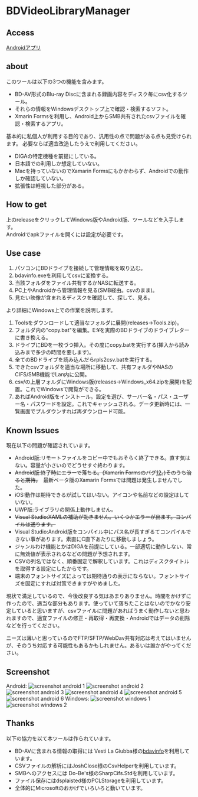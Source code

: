 # BDVideoLibraryManager
## Access
[Androidアプリ](https://play.google.com/store/apps/details?id=com.github.kurema.BDVideoLibraryManager)
## about
このツールは以下の3つの機能を含みます。
* BD-AV形式のBlu-ray Discに含まれる録画内容をディスク毎にcsv化するツール。
* それらの情報をWindowsデスクトップ上で確認・検索するソフト。
* Xmarin Formsを利用し、Android上からSMB共有されたcsvファイルを確認・検索するアプリ。

基本的に私個人が利用する目的であり、汎用性の点で問題がある点も見受けられます。
必要ならば適宜改造したうえで利用してください。
* DIGAの特定機種を前提にしている。
* 日本語での利用しか想定していない。
* Macを持っていないのでXamarin Formsにもかかわらず、Androidでの動作しか確認していない。
* 拡張性は軽視した部分がある。

## How to get
上のreleaseをクリックしてWindows版やAndroid版、ツールなどを入手します。  
Androidでapkファイルを開くには設定が必要です。

## Use case
1. パソコンにBDドライブを接続して管理情報を取り込む。
2. bdavinfo.exeを利用してcsvに変換する。
3. 当該フォルダをファイル共有するかNASに転送する。
4. PC上やAndroidから管理情報を見る(SMB経由。csvのまま)。
5. 見たい映像が含まれるディスクを確認して、探して、見る。

より詳細にWindows上での作業を説明します。
1. Toolsをダウンロードして適当なフォルダに展開(releases→Tools.zip)。
2. フォルダ内の"copy.bat"を編集。E:¥を実際のBDドライブのドライブレターに書き換える。
3. ドライブにBDを一枚づつ挿入。その度にcopy.batを実行する(挿入から読み込みまで多少の時間を要します)。
4. 全てのBDドライブを読み込んだらrpls2csv.batを実行する。
5. できたcsvフォルダを適当な場所に移動して、共有フォルダやNASのCIFS/SMB機能でLan内に公開。
6. csv/の上層フォルダにWindows版(releases→Windows_x64.zipを展開)を配置。これでWindowsで閲覧ができる。
7. あればAndroid版をインストール。設定を選び、サーバー名・パス・ユーザー名・パスワードを設定。これでキャッシュされる。データ更新時には、一覧画面でプルダウンすれば再ダウンロード可能。

## Known Issues
現在以下の問題が確認されています。
* Android版:リモートファイルをコピー中でもおそらく終了できる。直す気はない。容量が小さいのでどうせすぐ終わります。
* ~~Android版:終了時にエラーで落ちる。(Xamarin Formsのバグ[1](https://forums.xamarin.com/discussion/81793/back-button-from-causes-crash-on-android-when-page-is-masterdetail)[2](https://bugzilla.xamarin.com/show_bug.cgi?id=46494)。)そのうち治ると期待。~~　最新ベータ版のXamarin Formsでは問題は発生しませんでした。
* iOS:動作は期待できるが試してはいない。アイコンや名前などの設定はしていない。
* UWP版:ライブラリの関係上動作しません。
* ~~Visual Studio:XAMLの補助が効きません。いくつかエラーが出ます。コンパイルは通ります。~~
* Visual Studio:Android版をコンパイル中にパス名が長すぎるてコンパイルできない事があります。素直にC直下あたりに移動しましょう。
* ジャンルわけ機能とかはDIGAを前提にしている。一部適切に動作しない、常に無効値が表示されるなどの問題が予想されます。
* CSVの列名ではなく、順番固定で解釈しています。これはディスクタイトルを取得する設定にしたからです。
* 端末のフォントサイズによっては期待通りの表示にならない。フォントサイズを固定にすれば対策できますがやめました。

現状で満足しているので、今後改良する気はあまりありません。時間をかけずに作ったので、適当な部分もあります。使っていて落ちたことはないのでかなり安定していると思いますが、csvファイルに問題があればうまく動作しないと思われますので、適宜ファイルの修正・再取得・再変換・Androidではデータの削除などを行ってください。

ニーズは薄いと思っているのでFTP/SFTP/WebDav共有対応は考えてはいませんが、そのうち対応する可能性もあるかもしれません。あるいは誰かがやってください。

## Screenshot
Android:
![screenshot android 1](res/screenshot/01.png)
![screenshot android 2](res/screenshot/02.png)
![screenshot android 3](res/screenshot/03.png)
![screenshot android 4](res/screenshot/04.png)
![screenshot android 5](res/screenshot/05.png)
![screenshot android 6](res/screenshot/06.png)
Windows:
![screenshot windows 1](res/screenshot/desktop01.png)
![screenshot windows 2](res/screenshot/desktop02.png)


## Thanks
以下の協力を以て本ツールは作られています。
* BD-AVに含まれる情報の取得には Vesti La Giubba様の[bdavinfo](http://saysaysay.net/bdavtool/bdavinfo)を利用しています。
* CSVファイルの解析にはJoshClose様のCsvHelperを利用しています。
* SMBへのアクセスには Do-Be's様のSharpCifs.Stdを利用しています。
* ファイル保存にはdsplaisted様のPCLStorageを利用しています。
* 全体的にMicrosoftのおかげでいろいろと動いています。

